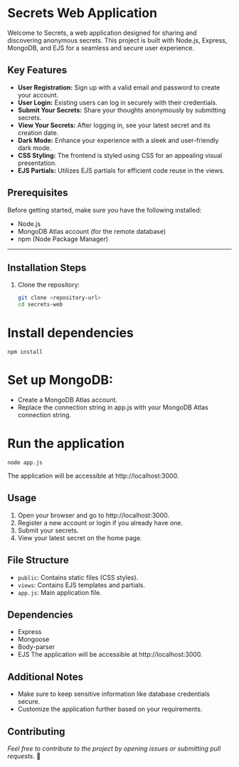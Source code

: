 # Secrets Web Application

Welcome to Secrets, a web application designed for sharing and discovering anonymous secrets. This project is built with Node.js, Express, MongoDB, and EJS for a seamless and secure user experience.

## Key Features

- **User Registration:** Sign up with a valid email and password to create your account.
- **User Login:** Existing users can log in securely with their credentials.
- **Submit Your Secrets:** Share your thoughts anonymously by submitting secrets.
- **View Your Secrets:** After logging in, see your latest secret and its creation date.
- **Dark Mode:** Enhance your experience with a sleek and user-friendly dark mode.
- **CSS Styling:** The frontend is styled using CSS for an appealing visual presentation.
- **EJS Partials:** Utilizes EJS partials for efficient code reuse in the views.

## Prerequisites

Before getting started, make sure you have the following installed:

- Node.js
- MongoDB Atlas account (for the remote database)
- npm (Node Package Manager)

---

## Installation Steps

1. Clone the repository:

   ```bash
   git clone <repository-url>
   cd secrets-web

# Install dependencies
```
npm install
```

# Set up MongoDB:
 - Create a MongoDB Atlas account.
 - Replace the connection string in app.js with your MongoDB Atlas connection string.

# Run the application
``` node app.js ```

The application will be accessible at http://localhost:3000.

## Usage
1. Open your browser and go to http://localhost:3000.
2. Register a new account or login if you already have one.
3. Submit your secrets.
4. View your latest secret on the home page.

## File Structure
- `public`: Contains static files (CSS styles).
- `views`: Contains EJS templates and partials.
- `app.js`: Main application file.

## Dependencies
- Express
- Mongoose
- Body-parser
- EJS
The application will be accessible at http://localhost:3000.

## Additional Notes
- Make sure to keep sensitive information like database credentials secure.
- Customize the application further based on your requirements.

## Contributing
*Feel free to contribute to the project by opening issues or submitting pull requests.*
🚀
